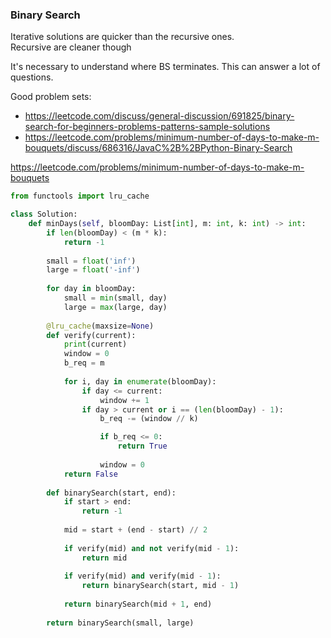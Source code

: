 ### Binary Search

Iterative solutions are quicker than the recursive ones. <br />
Recursive are cleaner though <br />

It's necessary to understand where BS terminates. This can answer a lot of questions.

Good problem sets:
* https://leetcode.com/discuss/general-discussion/691825/binary-search-for-beginners-problems-patterns-sample-solutions
* https://leetcode.com/problems/minimum-number-of-days-to-make-m-bouquets/discuss/686316/JavaC%2B%2BPython-Binary-Search

https://leetcode.com/problems/minimum-number-of-days-to-make-m-bouquets
```py
from functools import lru_cache

class Solution:
    def minDays(self, bloomDay: List[int], m: int, k: int) -> int:
        if len(bloomDay) < (m * k):
            return -1
        
        small = float('inf')
        large = float('-inf')
        
        for day in bloomDay:
            small = min(small, day)
            large = max(large, day)
        
        @lru_cache(maxsize=None)
        def verify(current):
            print(current)
            window = 0
            b_req = m
            
            for i, day in enumerate(bloomDay):
                if day <= current:
                    window += 1
                if day > current or i == (len(bloomDay) - 1):
                    b_req -= (window // k)

                    if b_req <= 0:
                        return True
                    
                    window = 0
            return False
        
        def binarySearch(start, end):
            if start > end:
                return -1
            
            mid = start + (end - start) // 2
            
            if verify(mid) and not verify(mid - 1):
                return mid
            
            if verify(mid) and verify(mid - 1):
                return binarySearch(start, mid - 1)
            
            return binarySearch(mid + 1, end)
        
        return binarySearch(small, large)
```